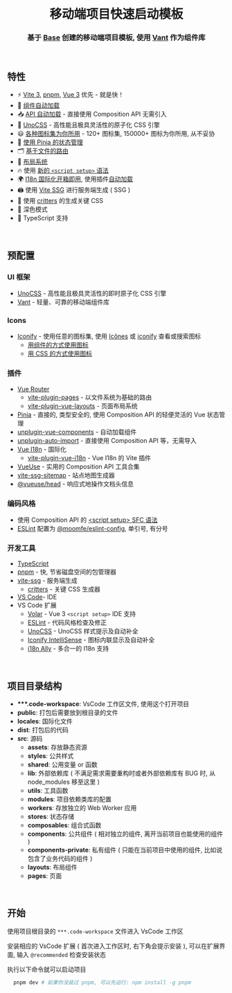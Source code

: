 <h1 align="center">移动端项目快速启动模板</h1>
<h3 align="center">基于 <a href="https://github.com/MoomFE-Starter-Template/Base">Base</a> 创建的移动端项目模板, 使用 <a href="https://vant-contrib.gitee.io/vant/#/zh-CN">Vant</a> 作为组件库</h3>

<br>

## 特性

- ⚡️ [Vite 3](https://github.com/vitejs/vite), [pnpm](https://pnpm.io), [Vue 3](https://github.com/vuejs/core) 优先 - 就是快！
- 📲 [组件自动加载](https://github.com/antfu/unplugin-vue-components)
- 📥 [API 自动加载](https://github.com/antfu/unplugin-auto-import) - 直接使用 Composition API 无需引入
- 🎨 [UnoCSS](https://github.com/unocss/unocss) - 高性能且极具灵活性的原子化 CSS 引擎
- 😃 [各种图标集为你所用](https://github.com/iconify/icon-sets) - 120+ 图标集, 150000+ 图标为你所用, 从不妥协
- 🍍 [使用 Pinia 的状态管理](https://pinia.vuejs.org)
- 🗂 [基于文件的路由](https://github.com/hannoeru/vite-plugin-pages)
- 📑 [布局系统](https://github.com/JohnCampionJr/vite-plugin-vue-layouts)
- 🔥 使用 [新的 `<script setup>` 语法](https://github.com/vuejs/rfcs/pull/227)
- 🌍 [I18n 国际化开箱即用](https://github.com/intlify/vue-i18n-next), 使用插件[自动加载](https://github.com/intlify/bundle-tools/tree/main/packages/vite-plugin-vue-i18n)
- 🖨 使用 [Vite SSG](https://github.com/antfu/vite-ssg) 进行服务端生成 ( SSG )
- 🦔 使用 [critters](https://github.com/GoogleChromeLabs/critters) 的生成关键 CSS
- 🌙 深色模式
- 🦾 TypeScript 支持

<br>

## 预配置

### UI 框架
  - [UnoCSS](https://github.com/unocss/unocss) - 高性能且极具灵活性的即时原子化 CSS 引擎
  - [Vant](https://vant-contrib.gitee.io/vant/#/zh-CN) - 轻量、可靠的移动端组件库

### Icons
  - [Iconify](https://iconify.design/) - 使用任意的图标集, 使用 [Icônes](https://icones.netlify.app/) 或 [iconify](https://icon-sets.iconify.design/) 查看或搜索图标
    - [用组件的方式使用图标](https://github.com/antfu/unplugin-icons)
    - [用 CSS 的方式使用图标](https://github.com/antfu/unocss/tree/main/packages/preset-icons)

### 插件
  - [Vue Router](https://github.com/vuejs/router)
    - [vite-plugin-pages](https://github.com/hannoeru/vite-plugin-pages) - 以文件系统为基础的路由
    - [vite-plugin-vue-layouts](https://github.com/JohnCampionJr/vite-plugin-vue-layouts) - 页面布局系统
  - [Pinia](https://pinia.vuejs.org) - 直接的, 类型安全的, 使用 Composition API 的轻便灵活的 Vue 状态管理
  - [unplugin-vue-components](https://github.com/antfu/unplugin-vue-components) - 自动加载组件
  - [unplugin-auto-import](https://github.com/antfu/unplugin-auto-import) - 直接使用 Composition API 等，无需导入
  - [Vue I18n](https://github.com/intlify/vue-i18n-next) - 国际化
    - [vite-plugin-vue-i18n](https://github.com/intlify/bundle-tools/tree/main/packages/vite-plugin-vue-i18n) - Vue I18n 的 Vite 插件
  - [VueUse](https://github.com/antfu/vueuse) - 实用的 Composition API 工具合集
  - [vite-ssg-sitemap](https://github.com/jbaubree/vite-ssg-sitemap) - 站点地图生成器
  - [@vueuse/head](https://github.com/vueuse/head) - 响应式地操作文档头信息

### 编码风格
  - 使用 Composition API 的 [\<script setup\> SFC 语法](https://github.com/vuejs/rfcs/pull/227)
  - [ESLint](https://eslint.org/) 配置为 [@moomfe/eslint-config](https://github.com/MoomFE/eslint-config), 单引号, 有分号

### 开发工具

- [TypeScript](https://www.typescriptlang.org)
- [pnpm](https://pnpm.js.org/) - 快, 节省磁盘空间的包管理器
- [vite-ssg](https://github.com/antfu/vite-ssg) - 服务端生成
  - [critters](https://github.com/GoogleChromeLabs/critters) - 关键 CSS 生成器
- [VS Code](https://code.visualstudio.com/)- IDE
- VS Code 扩展
  - [Volar](https://marketplace.visualstudio.com/items?itemName=johnsoncodehk.volar) - Vue 3 `<script setup>` IDE 支持
  - [ESLint](https://marketplace.visualstudio.com/items?itemName=dbaeumer.vscode-eslint) - 代码风格检查及修正
  - [UnoCSS](https://marketplace.visualstudio.com/items?itemName=antfu.unocss) - UnoCSS 样式提示及自动补全
  - [Iconify IntelliSense](https://marketplace.visualstudio.com/items?itemName=antfu.iconify) - 图标内联显示及自动补全
  - [i18n Ally](https://marketplace.visualstudio.com/items?itemName=lokalise.i18n-ally) - 多合一的 I18n 支持

<br>

## 项目目录结构

- **\*\*\*.code-workspace**: VsCode 工作区文件, 使用这个打开项目
- **public**: 打包后需要放到根目录的文件
- **locales**: 国际化文件
- **dist**: 打包后的代码
- **src**: 源码
  - **assets**: 存放静态资源
  - **styles**: 公共样式
  - **shared**: 公用变量 or 函数
  - **lib**: 外部依赖库 ( 不满足需求需要重构时或者外部依赖库有 BUG 时, 从 node_modules 移至这里 )
  - **utils**: 工具函数
  - **modules**: 项目依赖类库的配置
  - **workers**: 存放独立的 Web Worker 应用
  - **stores**: 状态存储
  - **composables**: 组合式函数
  - **components**: 公共组件 ( 相对独立的组件, 离开当前项目也能使用的组件 )
  - **components-private**: 私有组件 ( 只能在当前项目中使用的组件, 比如说包含了业务代码的组件 )
  - **layouts**: 布局组件
  - **pages**: 页面

<br>

## 开始

使用项目根目录的 `***.code-workspace` 文件进入 VsCode 工作区

安装相应的 VsCode 扩展 ( 首次进入工作区时, 右下角会提示安装 ), 可以在扩展界面, 输入 `@recommended` 检查安装状态

执行以下命令就可以启动项目

```bash
  pnpm dev # 如果你没装过 pnpm, 可以先运行: npm install -g pnpm
```